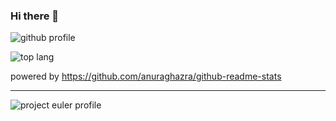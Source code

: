 ### Hi there 👋

![github profile](https://github-readme-stats.vercel.app/api?username=rkobayashi&show_icons=true)

![top lang](https://github-readme-stats.vercel.app/api/top-langs/?username=rkobayashi)

powered by https://github.com/anuraghazra/github-readme-stats

---

![project euler profile](https://projecteuler.net/profile/rkobayashi.png)

<!--
**rkobayashi/rkobayashi** is a ✨ _special_ ✨ repository because its `README.md` (this file) appears on your GitHub profile.

Here are some ideas to get you started:

- 🔭 I’m currently working on ...
- 🌱 I’m currently learning ...
- 👯 I’m looking to collaborate on ...
- 🤔 I’m looking for help with ...
- 💬 Ask me about ...
- 📫 How to reach me: ...
- 😄 Pronouns: ...
- ⚡ Fun fact: ...
-->
